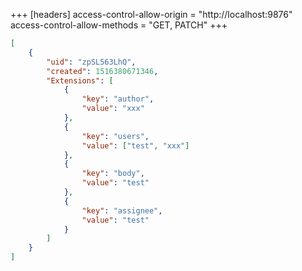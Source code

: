 +++
[headers]
access-control-allow-origin = "http://localhost:9876"
access-control-allow-methods = "GET, PATCH"
+++

```json
[
	{
		"uid": "zpSL563LhQ",
		"created": 1516380671346,
		"Extensions": [
			{
				"key": "author",
				"value": "xxx"
			},
			{
				"key": "users",
				"value": ["test", "xxx"]
			},
			{
				"key": "body",
				"value": "test"
			},
			{
				"key": "assignee",
				"value": "test"
			}
		]
	}
]
```
